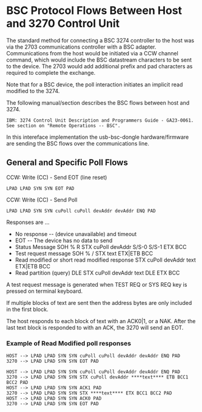 BSC Protocol Flows Between Host and 3270 Control Unit
=====================================================

The standard method for connecting a BSC 3274 controller to the host was via the 2703
communications controller with a BSC adapter. Communications from the host would be
initiated via a CCW channel command, which would include the BSC datastream
characters to be sent to the device. The 2703 would add additional prefix and pad
characters as required to complete the exchange.

Note that for a BSC device, the poll interaction initiates an implicit read modified
to the 3274.

The following manual/section describes the BSC flows between host and 3274.

```
IBM: 3274 Control Unit Description and Programmers Guide - GA23-0061. See section on "Remote Operations -- BSC".
```

In this intereface implementation the usb-bsc-dongle hardware/firmware are sending the BSC flows over the communications line.

General and Specific Poll Flows
-------------------------------

CCW: Write (CC) - Send EOT (line reset)

`LPAD LPAD SYN SYN EOT PAD`

CCW: Write (CC) - Send Poll

`LPAD LPAD SYN SYN cuPoll cuPoll devAddr devAddr ENQ PAD`

Responses are ...

* No response -- (device unavailable) and timeout
* EOT -- The device has no data to send
* Status Message
  SOH % R STX cuPoll devAddr S/S-0 S/S-1 ETX BCC
* Test request message
  SOH % / STX text ETX|ETB BCC
* Read modified or short read modified response
  STX cuPoll devAddr text ETX|ETB BCC
* Read partition (query)
  DLE STX cuPoll devAddr text DLE ETX BCC

A test request message is generated  when TEST REQ or SYS REQ key is pressed
on terminal keyboard.

If multiple blocks of text are sent then the address bytes are only included in
the first block.

The host responds to each block of text with an ACK0|1, or a NAK. After the last
text block is responded to with an ACK, the 3270 will send an EOT.

### Example of Read Modified poll responses

```
HOST --> LPAD LPAD SYN SYN cuPoll cuPoll devAddr devAddr ENQ PAD
3270 --> LPAD LPAD SYN SYN EOT PAD

HOST --> LPAD LPAD SYN SYN cuPoll cuPoll devAddr devAddr ENQ PAD
3270 --> LPAD LPAD SYN SYN STX cuPoll devAddr ****text**** ETB BCC1 BCC2 PAD
HOST --> LPAD LPAD SYN SYN ACK1 PAD
3270 --> LPAD LPAD SYN SYN STX ****text**** ETX BCC1 BCC2 PAD
HOST --> LPAD LPAD SYN SYN ACK0 PAD
3270 --> LPAD LPAD SYN SYN EOT PAD
```



